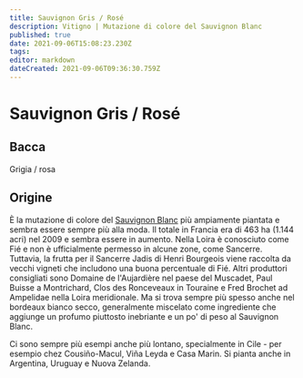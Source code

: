 ```yaml
---
title: Sauvignon Gris / Rosé
description: Vitigno | Mutazione di colore del Sauvignon Blanc
published: true
date: 2021-09-06T15:08:23.230Z
tags: 
editor: markdown
dateCreated: 2021-09-06T09:36:30.759Z
---
```


# Sauvignon Gris / Rosé

## Bacca
Grigia / rosa

## Origine

È la mutazione di colore del [Sauvignon Blanc](/vitigni/Francia/sauvignon-blanc) più ampiamente piantata e sembra essere sempre più alla moda. Il totale in Francia era di 463 ha (1.144 acri) nel 2009 e sembra essere in aumento. Nella Loira è conosciuto come Fié e non è ufficialmente permesso in alcune zone, come Sancerre. Tuttavia, la frutta per il Sancerre Jadis di Henri Bourgeois viene raccolta da vecchi vigneti che includono una buona percentuale di Fié. Altri produttori consigliati sono Domaine de l'Aujardière nel paese del Muscadet, Paul Buisse a Montrichard, Clos des Ronceveaux in Touraine e Fred Brochet ad Ampelidae nella Loira meridionale. Ma si trova sempre più spesso anche nel bordeaux bianco secco, generalmente miscelato come ingrediente che aggiunge un profumo piuttosto inebriante e un po' di peso al Sauvignon Blanc.

Ci sono sempre più esempi anche più lontano, specialmente in Cile - per esempio chez Cousiño-Macul, Viña Leyda e Casa Marin. Si pianta anche in Argentina, Uruguay e Nuova Zelanda.

